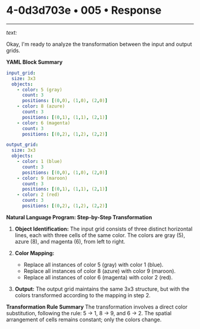 # 4-0d3d703e • 005 • Response

---

*text:*

Okay, I'm ready to analyze the transformation between the input and output grids.

**YAML Block Summary**

```yaml
input_grid:
  size: 3x3
  objects:
    - color: 5 (gray)
      count: 3
      positions: [(0,0), (1,0), (2,0)]
    - color: 8 (azure)
      count: 3
      positions: [(0,1), (1,1), (2,1)]
    - color: 6 (magenta)
      count: 3
      positions: [(0,2), (1,2), (2,2)]

output_grid:
  size: 3x3
  objects:
    - color: 1 (blue)
      count: 3
      positions: [(0,0), (1,0), (2,0)]
    - color: 9 (maroon)
      count: 3
      positions: [(0,1), (1,1), (2,1)]
    - color: 2 (red)
      count: 3
      positions: [(0,2), (1,2), (2,2)]
```

**Natural Language Program: Step-by-Step Transformation**

1.  **Object Identification:** The input grid consists of three distinct horizontal lines, each with three cells of the same color. The colors are gray (5), azure (8), and magenta (6), from left to right.

2.  **Color Mapping:**
    *   Replace all instances of color 5 (gray) with color 1 (blue).
    *   Replace all instances of color 8 (azure) with color 9 (maroon).
    *   Replace all instances of color 6 (magenta) with color 2 (red).

3.  **Output:** The output grid maintains the same 3x3 structure, but with the colors transformed according to the mapping in step 2.

**Transformation Rule Summary**
The transformation involves a direct color substitution, following the rule: 5 -> 1, 8 -> 9, and 6 -> 2. The spatial arrangement of cells remains constant; only the colors change.


